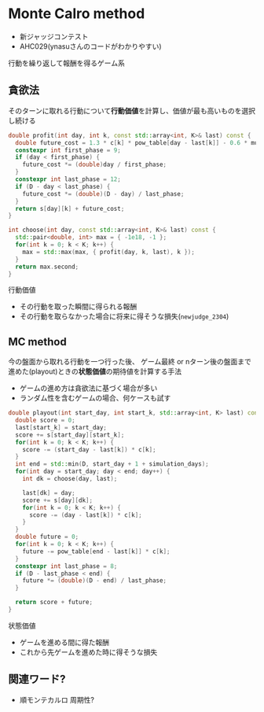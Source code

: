 # Monte Calro method

- 新ジャッジコンテスト
- AHC029(ynasuさんのコードがわかりやすい)

行動を繰り返して報酬を得るゲーム系

## 貪欲法

そのターンに取れる行動について**行動価値**を計算し、価値が最も高いものを選択し続ける

```cpp
double profit(int day, int k, const std::array<int, K>& last) const {
  double future_cost = 1.3 * c[k] * pow_table[day - last[k]] - 0.6 * mu[k] - 0.95 * sigma[k];
  constexpr int first_phase = 9;
  if (day < first_phase) {
    future_cost *= (double)day / first_phase;
  }
  constexpr int last_phase = 12;
  if (D - day < last_phase) {
    future_cost *= (double)(D - day) / last_phase;
  }
  return s[day][k] + future_cost;
}

int choose(int day, const std::array<int, K>& last) const {
  std::pair<double, int> max = { -1e18, -1 };
  for(int k = 0; k < K; k++) {
    max = std::max(max, { profit(day, k, last), k });
  }
  return max.second;
}
```

行動価値
- その行動を取った瞬間に得られる報酬
- その行動を取らなかった場合に将来に得そうな損失(`newjudge_2304`)


## MC method

今の盤面から取れる行動を一つ行った後、
ゲーム最終 or nターン後の盤面まで進めた(playout)ときの**状態価値**の期待値を計算する手法

- ゲームの進め方は貪欲法に基づく場合が多い
- ランダム性を含むゲームの場合、何ケースも試す

```cpp
double playout(int start_day, int start_k, std::array<int, K> last) const {
  double score = 0;
  last[start_k] = start_day;
  score += s[start_day][start_k];
  for(int k = 0; k < K; k++) {
    score -= (start_day - last[k]) * c[k];
  }
  int end = std::min(D, start_day + 1 + simulation_days);
  for(int day = start_day; day < end; day++) {
    int dk = choose(day, last);

    last[dk] = day;
    score += s[day][dk];
    for(int k = 0; k < K; k++) {
      score -= (day - last[k]) * c[k];
    }
  }
  double future = 0;
  for(int k = 0; k < K; k++) {
    future -= pow_table[end - last[k]] * c[k];
  }
  constexpr int last_phase = 8;
  if (D - last_phase < end) {
    future *= (double)(D - end) / last_phase;
  }

  return score + future;
}
```

状態価値
- ゲームを進める間に得た報酬
- これから先ゲームを進めた時に得そうな損失

## 関連ワード?

- 順モンテカルロ 周期性?
